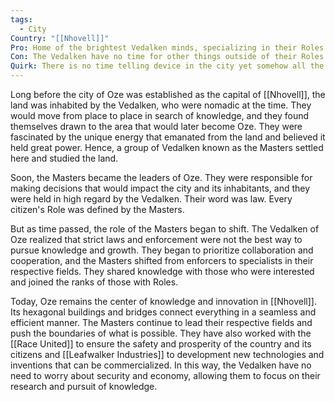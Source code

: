 ```yaml
---
tags:
  - City
Country: "[[Nhovell]]"
Pro: Home of the brightest Vedalken minds, specializing in their Roles
Con: The Vedalken have no time for other things outside of their Roles here
Quirk: There is no time telling device in the city yet somehow all the Ozean Vedalken suddenly shift tasks, as if on schedule
---
```

Long before the city of Oze was established as the capital of [[Nhovell]], the land was inhabited by the Vedalken, who were nomadic at the time. They would move from place to place in search of knowledge, and they found themselves drawn to the area that would later become Oze. They were fascinated by the unique energy that emanated from the land and believed it held great power. Hence, a group of Vedalken known as the Masters settled here and studied the land.

Soon, the Masters became the leaders of Oze. They were responsible for making decisions that would impact the city and its inhabitants, and they were held in high regard by the Vedalken. Their word was law. Every citizen's Role was defined by the Masters.

But as time passed, the role of the Masters began to shift. The Vedalken of Oze realized that strict laws and enforcement were not the best way to pursue knowledge and growth. They began to prioritize collaboration and cooperation, and the Masters shifted from enforcers to specialists in their respective fields. They shared knowledge with those who were interested and joined the ranks of those with Roles.

Today, Oze remains the center of knowledge and innovation in [[Nhovell]]. Its hexagonal buildings and bridges connect everything in a seamless and efficient manner. The Masters continue to lead their respective fields and push the boundaries of what is possible. They have also worked with the [[Race United]] to ensure the safety and prosperity of the country and its citizens and [[Leafwalker Industries]] to development new technologies and inventions that can be commercialized. In this way, the Vedalken have no need to worry about security and economy, allowing them to focus on their research and pursuit of knowledge.
